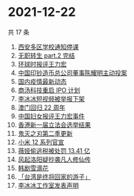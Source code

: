 # 2021-12-22

共 17 条

<!-- BEGIN ZHIHUSEARCH -->
<!-- 最后更新时间 Wed Dec 22 2021 05:10:28 GMT+0800 (China Standard Time) -->
1. [西安多区学校通知停课](https://www.zhihu.com/search?q=西安疫情)
1. [无职转生 part.2 完结](https://www.zhihu.com/search?q=无职转生)
1. [环球时报评王力宏](https://www.zhihu.com/search?q=环球时报评王力宏)
1. [中国印钞造币总公司董事陈耀明主动投案](https://www.zhihu.com/search?q=陈耀明)
1. [国内疫情最新动态](https://www.zhihu.com/search?q=疫情)
1. [商汤科技重启 IPO 计划](https://www.zhihu.com/search?q=商汤科技)
1. [李冰冰短视频被举报下架](https://www.zhihu.com/search?q=李冰冰短视频)
1. [澳门回归 22 周年](https://www.zhihu.com/search?q=澳门回归)
1. [中国妇女报评王力宏事件](https://www.zhihu.com/search?q=王力宏事件)
1. [香港新一届立法会选举结果](https://www.zhihu.com/search?q=香港立法会)
1. [鬼灭之刃第二季更新](https://www.zhihu.com/search?q=鬼灭之刃)
1. [小米 12 系列官宣](https://www.zhihu.com/search?q=小米12)
1. [薇娅偷逃税被处罚 13.41 亿](https://www.zhihu.com/search?q=薇娅)
1. [风起洛阳疑抄袭凡人修仙传](https://www.zhihu.com/search?q=风起洛阳抄袭)
1. [韩剧雪滴花](https://www.zhihu.com/search?q=雪滴花)
1. [「台湾是终将回家的游子」](https://www.zhihu.com/search?q=台湾)
1. [李冰冰工作室发表声明](https://www.zhihu.com/search?q=李冰冰)
<!-- END ZHIHUSEARCH -->
